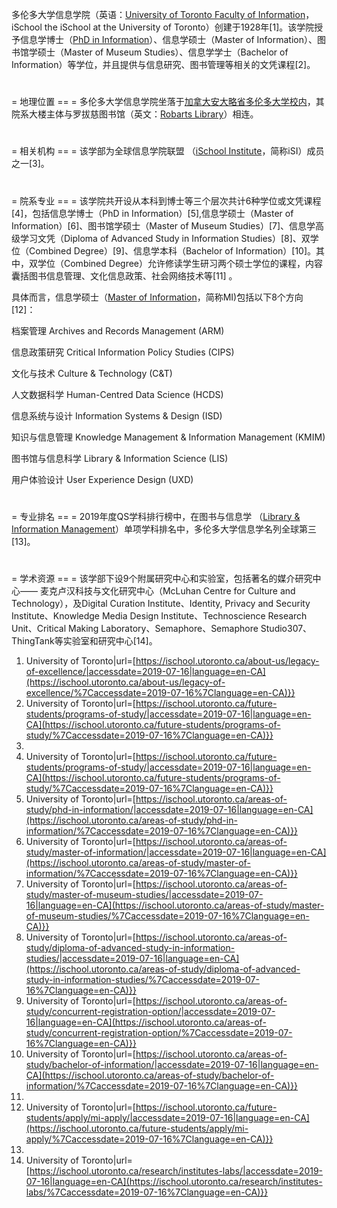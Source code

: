 多伦多大学信息学院（英语：[University of Toronto Faculty of Information](https://zh.wikipedia.org/wiki/University_of_Toronto_Faculty_of_Information "wikilink")，iSchool the iSchool at the University of Toronto）创建于1928年\[1\]。该学院授予信息学博士（[PhD in Information](https://zh.wikipedia.org/wiki/PhD_in_Information "wikilink")）、信息学硕士（Master of Information）、图书馆学硕士（Master of Museum Studies）、信息学学士（Bachelor of Information）等学位，并且提供与信息研究、图书管理等相关的文凭课程\[2\]。

#

\= 地理位置 == = 多伦多大学信息学院坐落于[加拿大](../Page/加拿大.md "wikilink")[安大略省](../Page/安大略省.md "wikilink")[多伦多大学校内](https://zh.wikipedia.org/wiki/多伦多大学 "wikilink")，其院系大楼主体与罗拔慈图书馆（英文：[Robarts Library](https://zh.wikipedia.org/wiki/Robarts_Library "wikilink")）相连。

#

\= 相关机构 == = 该学部为全球信息学院联盟 （[iSchool Institute](https://zh.wikipedia.org/wiki/iSchool_Institute "wikilink")，简称iSI）成员之一\[3\]。

#

\= 院系专业 == = 该学院共开设从本科到博士等三个层次共计6种学位或文凭课程\[4\]，包括信息学博士（PhD in Information）\[5\],信息学硕士（Master of Information）\[6\]、图书馆学硕士（Master of Museum Studies）\[7\]、信息学高级学习文凭（Diploma of Advanced Study in Information Studies）\[8\]、双学位（Combined Degree）\[9\]、信息学本科（Bachelor of Information）\[10\]。其中，双学位（Combined Degree）允许修读学生研习两个硕士学位的课程，内容囊括图书信息管理、文化信息政策、社会网络技术等\[11\] 。

具体而言，信息学硕士（[Master of Information](https://zh.wikipedia.org/wiki/Master_of_Information "wikilink")，简称MI)包括以下8个方向\[12\]：

档案管理 Archives and Records Management (ARM)

信息政策研究 Critical Information Policy Studies (CIPS)

文化与技术 Culture & Technology (C\&T)

人文数据科学 Human-Centred Data Science (HCDS)

信息系统与设计 Information Systems & Design (ISD)

知识与信息管理 Knowledge Management & Information Management (KMIM)

图书馆与信息科学 Library & Information Science (LIS)

用户体验设计 User Experience Design (UXD)

#

\= 专业排名 == = 2019年度QS学科排行榜中，在图书与信息学 （[Library & Information Management](https://zh.wikipedia.org/wiki/Library_&_Information_Management "wikilink")）单项学科排名中，多伦多大学信息学名列全球第三\[13\]。

#

\= 学术资源 == = 该学部下设9个附属研究中心和实验室，包括著名的媒介研究中心—— 麦克卢汉科技与文化研究中心（McLuhan Centre for Culture and Technology），及Digital Curation Institute、Identity, Privacy and Security Institute、Knowledge Media Design Institute、Technoscience Research Unit、Critical Making Laboratory、Semaphore、Semaphore Studio307、ThingTank等实验室和研究中心\[14\]。

1.   University of Toronto|url=[https://ischool.utoronto.ca/about-us/legacy-of-excellence/|accessdate=2019-07-16|language=en-CA](https://ischool.utoronto.ca/about-us/legacy-of-excellence/%7Caccessdate=2019-07-16%7Clanguage=en-CA)}}
2.   University of Toronto|url=[https://ischool.utoronto.ca/future-students/programs-of-study/|accessdate=2019-07-16|language=en-CA](https://ischool.utoronto.ca/future-students/programs-of-study/%7Caccessdate=2019-07-16%7Clanguage=en-CA)}}
3.
4.   University of Toronto|url=[https://ischool.utoronto.ca/future-students/programs-of-study/|accessdate=2019-07-16|language=en-CA](https://ischool.utoronto.ca/future-students/programs-of-study/%7Caccessdate=2019-07-16%7Clanguage=en-CA)}}
5.   University of Toronto|url=[https://ischool.utoronto.ca/areas-of-study/phd-in-information/|accessdate=2019-07-16|language=en-CA](https://ischool.utoronto.ca/areas-of-study/phd-in-information/%7Caccessdate=2019-07-16%7Clanguage=en-CA)}}
6.   University of Toronto|url=[https://ischool.utoronto.ca/areas-of-study/master-of-information/|accessdate=2019-07-16|language=en-CA](https://ischool.utoronto.ca/areas-of-study/master-of-information/%7Caccessdate=2019-07-16%7Clanguage=en-CA)}}
7.   University of Toronto|url=[https://ischool.utoronto.ca/areas-of-study/master-of-museum-studies/|accessdate=2019-07-16|language=en-CA](https://ischool.utoronto.ca/areas-of-study/master-of-museum-studies/%7Caccessdate=2019-07-16%7Clanguage=en-CA)}}
8.   University of Toronto|url=[https://ischool.utoronto.ca/areas-of-study/diploma-of-advanced-study-in-information-studies/|accessdate=2019-07-16|language=en-CA](https://ischool.utoronto.ca/areas-of-study/diploma-of-advanced-study-in-information-studies/%7Caccessdate=2019-07-16%7Clanguage=en-CA)}}
9.   University of Toronto|url=[https://ischool.utoronto.ca/areas-of-study/concurrent-registration-option/|accessdate=2019-07-16|language=en-CA](https://ischool.utoronto.ca/areas-of-study/concurrent-registration-option/%7Caccessdate=2019-07-16%7Clanguage=en-CA)}}
10.  University of Toronto|url=[https://ischool.utoronto.ca/areas-of-study/bachelor-of-information/|accessdate=2019-07-16|language=en-CA](https://ischool.utoronto.ca/areas-of-study/bachelor-of-information/%7Caccessdate=2019-07-16%7Clanguage=en-CA)}}
11.
12.  University of Toronto|url=[https://ischool.utoronto.ca/future-students/apply/mi-apply/|accessdate=2019-07-16|language=en-CA](https://ischool.utoronto.ca/future-students/apply/mi-apply/%7Caccessdate=2019-07-16%7Clanguage=en-CA)}}
13.
14.  University of Toronto|url=[https://ischool.utoronto.ca/research/institutes-labs/|accessdate=2019-07-16|language=en-CA](https://ischool.utoronto.ca/research/institutes-labs/%7Caccessdate=2019-07-16%7Clanguage=en-CA)}}